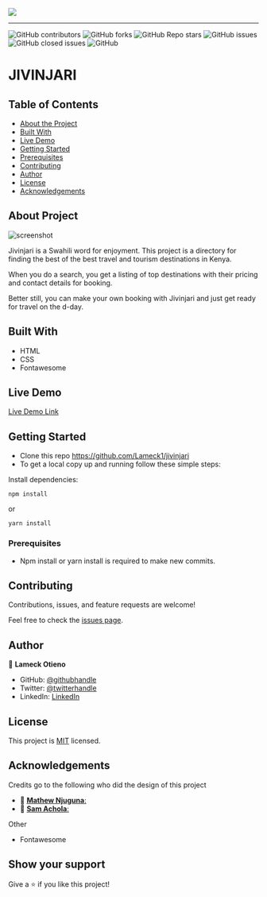 ![](https://img.shields.io/badge/Microverse-blueviolet)

---

![GitHub contributors](https://img.shields.io/github/contributors/Lameck1/jivinjari)
![GitHub forks](https://img.shields.io/github/forks/Lameck1/jivinjari)
![GitHub Repo stars](https://img.shields.io/github/stars/Lameck1/jivinjari)
![GitHub issues](https://img.shields.io/github/issues-raw/Lameck1/jivinjari)
![GitHub closed issues](https://img.shields.io/github/issues-closed-raw/Lameck1/jivinjari)
![GitHub](https://img.shields.io/github/license/Lameck1/jivinjari)

# JIVINJARI

## Table of Contents

* [About the Project](#about-the-project)
* [Built With](#built-with)
* [Live Demo](#live-demo)
* [Getting Started](#getting-started)
* [Prerequisites](#prerequisites)
* [Contributing](#contributing)
* [Author](#author)
* [License](#license)
* [Acknowledgements](#acknowledgements)

## About Project

![screenshot](./assets/images/screencapture.png)


Jivinjari is a Swahili word for enjoyment. This project is a directory for finding the best of the best travel and tourism destinations in Kenya. 

When you do a search, you get a listing of top destinations with their pricing and contact details for booking. 

Better still, you can make your own booking with Jivinjari and just get ready for travel on the d-day.

## Built With

- HTML
- CSS
- Fontawesome

## Live Demo

[Live Demo Link](https://lameck1.github.io/jivinjari/index.html)


## Getting Started

* Clone this repo https://github.com/Lameck1/jivinjari
* To get a local copy up and running follow these simple steps:

Install dependencies:

```
npm install
```

or 

```
yarn install
```


### Prerequisites

- Npm install or yarn install is required to make new commits.


## Contributing

Contributions, issues, and feature requests are welcome!

Feel free to check the [issues page](https://github.com/Lameck1/jivinjari/issues).

## Author

👤 **Lameck Otieno**
  - GitHub: [@githubhandle](https://github.com/Lameck1)
  - Twitter: [@twitterhandle](https://twitter.com/lameck721)
  - LinkedIn: [LinkedIn](https://www.linkedin.com/in/lameck-odhiambo-642b7077/)


## License

This project is [MIT](https://github.com/Lameck1/jivinjari/blob/main/LICENSE) licensed.

## Acknowledgements

Credits go to the following who did the design of this project
  - 👤 [**Mathew Njuguna**:](https://www.behance.net/mathewnjuguna)
  - 👤 [**Sam Achola**:](https://www.behance.net/aweSam)

Other
  - Fontawesome

## Show your support

Give a ⭐️ if you like this project!
